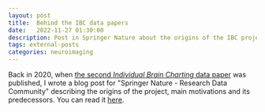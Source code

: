 ```yaml
---
layout: post
title:  Behind the IBC data papers
date:   2022-11-27 01:30:00
description: Post in Springer Nature about the origins of the IBC project
tags: external-posts
categories: neuroimaging
---
```


Back in 2020, when <a href="https://doi.org/10.1038/s41597-020-00670-4">the second <i>Individual Brain Charting</i> data paper</a> was published, I wrote a blog post for "Springer Nature - Research Data Community" describing the origins of the project, main motivations and its predecessors. You can read it <a href="https://researchdata.springernature.com/posts/the-individual-brain-charting-project">here</a>.
